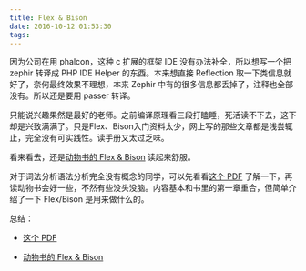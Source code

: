 ```yaml
---
title: Flex & Bison
date: 2016-10-12 01:53:30
tags:
---
```

因为公司在用 phalcon，这种 c 扩展的框架 IDE 没有办法补全，所以想写一个把 zephir 转译成 PHP IDE Helper 的东西。本来想直接 Reflection 取一下类信息就好了，奈何最终效果不理想，本来 Zephir 中有的很多信息都丢掉了，注释也全部没有。所以还是要用 passer 转译。

只能说兴趣果然是最好的老师。之前编译原理看三段打瞌睡，死活读不下去，这下却是兴致满满了。只是Flex、Bison入门资料太少，网上写的那些文章都是浅尝辄止，完全没有可实践性。读手册又太过乏味。

看来看去，还是[动物书的 Flex & Bison](http://web.iitd.ac.in/~sumeet/flex__bison.pdf) 读起来舒服。

对于词法分析语法分析完全没有概念的同学，可以先看看[这个 PDF](http://www.capsl.udel.edu/courses/cpeg421/2012/slides/Tutorial-Flex_Bison.pdf) 了解一下，再读动物书会好一些，不然有些没头没脑。内容基本和书里的第一章重合，但简单介绍了一下 Flex/Bison 是用来做什么的。

总结：

- [这个 PDF](http://www.capsl.udel.edu/courses/cpeg421/2012/slides/Tutorial-Flex_Bison.pdf)

- [动物书的 Flex & Bison](http://web.iitd.ac.in/~sumeet/flex__bison.pdf)